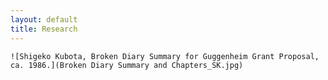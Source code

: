 ```yaml
---
layout: default
title: Research
---
```

	![Shigeko Kubota, Broken Diary Summary for Guggenheim Grant Proposal, ca. 1986.](Broken Diary Summary and Chapters_SK.jpg)
